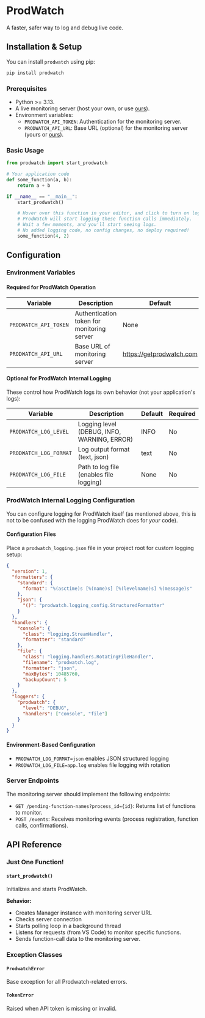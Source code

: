 # ProdWatch

A faster, safer way to log and debug live code.

## Installation & Setup

You can install `prodwatch` using pip:

```bash
pip install prodwatch
```

### Prerequisites

- Python >= 3.13.
- A live monitoring server (host your own, or use [ours](https://getprodwatch.com)).
- Environment variables:
  - `PRODWATCH_API_TOKEN`: Authentication for the monitoring server.
  - `PRODWATCH_API_URL`: Base URL (optional) for the monitoring server (yours or [ours](https://getprodwatch.com)).

### Basic Usage

```python
from prodwatch import start_prodwatch

# Your application code
def some_function(a, b):
    return a + b

if __name__ == "__main__":
    start_prodwatch()

    # Hover over this function in your editor, and click to turn on logging.
    # ProdWatch will start logging these function calls immediately.
    # Wait a few moments, and you'll start seeing logs.
    # No added logging code, no config changes, no deploy required!
    some_function(4, 2)
```

## Configuration

### Environment Variables

#### Required for ProdWatch Operation

| Variable | Description | Default | Required |
|----------|-------------|---------|----------|
| `PRODWATCH_API_TOKEN` | Authentication token for monitoring server | None | Yes |
| `PRODWATCH_API_URL` | Base URL of monitoring server | https://getprodwatch.com | No |

#### Optional for ProdWatch Internal Logging

These control how ProdWatch logs its own behavior (not your application's logs):

| Variable | Description | Default | Required |
|----------|-------------|---------|----------|
| `PRODWATCH_LOG_LEVEL` | Logging level (DEBUG, INFO, WARNING, ERROR) | INFO | No |
| `PRODWATCH_LOG_FORMAT` | Log output format (text, json) | text | No |
| `PRODWATCH_LOG_FILE` | Path to log file (enables file logging) | None | No |

### ProdWatch Internal Logging Configuration

You can configure logging for ProdWatch itself (as mentioned above, this is not to be confused with the logging ProdWatch does for _your_ code).

#### Configuration Files
Place a `prodwatch_logging.json` file in your project root for custom logging setup:

```json
{
  "version": 1,
  "formatters": {
    "standard": {
      "format": "%(asctime)s [%(name)s] [%(levelname)s] %(message)s"
    },
    "json": {
      "()": "prodwatch.logging_config.StructuredFormatter"
    }
  },
  "handlers": {
    "console": {
      "class": "logging.StreamHandler",
      "formatter": "standard"
    },
    "file": {
      "class": "logging.handlers.RotatingFileHandler",
      "filename": "prodwatch.log",
      "formatter": "json",
      "maxBytes": 10485760,
      "backupCount": 5
    }
  },
  "loggers": {
    "prodwatch": {
      "level": "DEBUG",
      "handlers": ["console", "file"]
    }
  }
}
```

#### Environment-Based Configuration
- `PRODWATCH_LOG_FORMAT=json` enables JSON structured logging
- `PRODWATCH_LOG_FILE=app.log` enables file logging with rotation

### Server Endpoints

The monitoring server should implement the following endpoints:

- `GET /pending-function-names?process_id={id}`: Returns list of functions to monitor.
- `POST /events`: Receives monitoring events (process registration, function calls, confirmations).

## API Reference

### Just One Function!

#### `start_prodwatch()`
Initializes and starts ProdWatch.

**Behavior:**
- Creates Manager instance with monitoring server URL
- Checks server connection
- Starts polling loop in a background thread
- Listens for requests (from VS Code) to monitor specific functions.
- Sends function-call data to the monitoring server.

### Exception Classes

#### `ProdwatchError`
Base exception for all Prodwatch-related errors.

#### `TokenError`
Raised when API token is missing or invalid.

